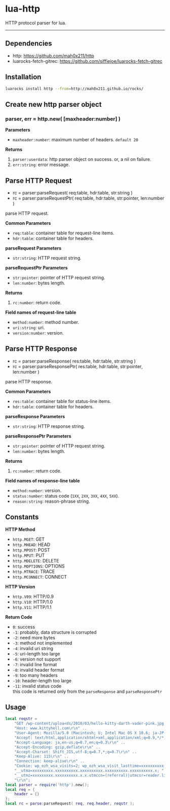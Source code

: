 lua-http
=========

HTTP protocol parser for lua.

---

## Dependencies

- http: https://github.com/mah0x211/http
- luarocks-fetch-gitrec: https://github.com/siffiejoe/luarocks-fetch-gitrec


## Installation

```sh
luarocks install http --from=http://mah0x211.github.io/rocks/
```


## Create new http parser object

### parser, err = http.new( [maxheader:number] )

**Parameters**

- `maxheader:number`: maximum number of headers. `default 20`


**Returns**

1. `parser:userdata`: http parser object on success. or, a nil on failure.
2. `err:string`: error message.


## Parse HTTP Request

- rc = parser:parseRequest( req:table, hdr:table, str:string )
- rc = parser:parseRequestPtr( req:table, hdr:table, str:pointer, len:number )

parse HTTP request.


**Common Parameters**

- `req:table`: container table for request-line items.
- `hdr:table`: container table for headers.


**parseRequest Parameters**

- `str:string`: HTTP request string.


**parseRequestPtr Parameters**

- `str:pointer`: pointer of HTTP request string.
- `len:number`: bytes length.


**Returns**

1. `rc:number`: return code.


**Field names of request-line table**

- `method:number`: method number.
- `uri:string`: uri.
- `version:number`: version.


## Parse HTTP Response

- rc = parser:parseResponse( res:table, hdr:table, str:string )
- rc = parser:parseResponsePtr( res:table, hdr:table, str:pointer, len:number )

parse HTTP response.

**Common Parameters**

- `res:table`: container table for status-line items.
- `hdr:table`: container table for headers.

**parseResponse Parameters**

- `str:string`: HTTP response string.


**parseResponsePtr Parameters**

- `str:pointer`: pointer of HTTP request string.
- `len:number`: bytes length.


**Returns**

1. `rc:number`: return code.


**Field names of response-line table**

- `method:number`: version.
- `status:number`: status code (`1XX`, `2XX`, `3XX`, `4XX`, `5XX`).
- `reason:string`: reason-phrase string.


## Constants

**HTTP Method**

- `http.MGET`: GET
- `http.MHEAD`: HEAD
- `http.MPOST`: POST
- `http.MPUT`: PUT
- `http.MDELETE`: DELETE
- `http.MOPTIONS`: OPTIONS
- `http.MTRACE`: TRACE
- `http.MCONNECT`: CONNECT


**HTTP Version**

- `http.V09`: HTTP/0.9
- `http.V10`: HTTP/1.0
- `http.V11`: HTTP/1.1


**Return Code**

- `0`: success
- `-1`: probably, data structure is corrupted
- `-2`: need more bytes
- `-3`: method not implemented
- `-4`: invalid uri string
- `-5`: uri-length too large
- `-6`: version not support
- `-7`: invalid line format
- `-8`: invalid header format
- `-9`: too many headers
- `-10`: header-length too large
- `-11`: invalid status code  
    this code is returned only from the `parseResponse` and `parseResponsePtr`


## Usage

```lua
local reqstr = 
    "GET /wp-content/uploa<ds/2010/03/hello-kitty-darth-vader-pink.jpg HTTP/1.1\r\n" ..
    "Host: www.kittyhell.com\r\n" ..
    "User-Agent: Mozilla/5.0 (Macintosh; U; Intel Mac OS X 10.6; ja-JP-mac; rv:1.9.2.3) Gecko/20100401 Firefox/3.6.3 Pathtraq/0.9\r\n" ..
    "Accept: text/html,application/xhtml+xml,application/xml;q=0.9,*/*;q=0.8\r\n" ..
    "Accept-Language: ja,en-us;q=0.7,en;q=0.3\r\n" ..
    "Accept-Encoding: gzip,deflate\r\n" ..
    "Accept-Charset: Shift_JIS,utf-8;q=0.7,*;q=0.7\r\n" ..
    "Keep-Alive: 115\r\n" ..
    "Connection: keep-alive\r\n" ..
    "Cookie: wp_ozh_wsa_visits=2; wp_ozh_wsa_visit_lasttime=xxxxxxxxxx; " ..
    "__utma=xxxxxxxxx.xxxxxxxxxx.xxxxxxxxxx.xxxxxxxxxx.xxxxxxxxxx.x; " ..
    "__utmz=xxxxxxxxx.xxxxxxxxxx.x.x.utmccn=(referral)|utmcsr=reader.livedoor.com|utmcct=/reader/|utmcmd=referral\r\n" ..
    "\r\n";
local parser = require('http').new();
local req = {
	header = {}	
};
local rc = parse:parseRequest( req, req.header, reqstr );
```
